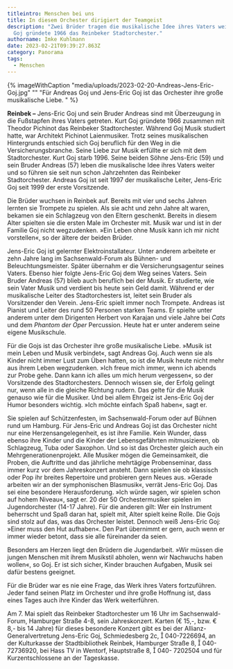 ```yaml
---
titleintro: Menschen bei uns
title: In diesem Orchester dirigiert der Teamgeist
description: "Zwei Brüder tragen die musikalische Idee ihres Vaters weiter: Kurt
  Goj gründete 1966 das Reinbeker Stadtorchester."
authorname: Imke Kuhlmann
date: 2023-02-21T09:39:27.863Z
category: Panorama
tags:
  - Menschen
---
```

{% imageWithCaption "media/uploads/2023-02-20-Andreas-Jens-Eric-Goj.jpg" "" "Für Andreas Goj und Jens-Eric Goj ist das Orchester ihre große musikalische Liebe.  " %}

**Reinbek –** Jens-Eric Goj und sein Bruder Andreas sind mit Überzeugung in die Fußstapfen ihres Vaters getreten. Kurt Goj gründete 1966 zusammen mit Theodor Pichinot das Reinbeker Stadtorchester. Während Goj Musik studiert hatte, war Architekt Pichinot Laienmusiker. Trotz seines musikalischen Hintergrunds entschied sich Goj beruflich für den Weg in die Versicherungsbranche. Seine Liebe zur Musik erfüllte er sich mit dem Stadtorchester. Kurt Goj starb 1996. Seine beiden Söhne Jens-Eric (59) und sein Bruder Andreas (57) leben die musikalische Idee ihres Vaters weiter und so führen sie seit nun schon Jahrzehnten das Reinbeker Stadtorchester. Andreas Goj ist seit 1997 der musikalische Leiter, Jens-Eric Goj seit 1999 der erste Vorsitzende.

Die Brüder wuchsen in Reinbek auf. Bereits mit vier und sechs Jahren lernten sie Trompete zu spielen. Als sie acht und zehn Jahre alt waren, bekamen sie ein Schlagzeug von den Eltern geschenkt. Bereits in diesem Alter spielten sie die ersten Male im Orchester mit. Musik war und ist in der Familie Goj nicht wegzudenken. »Ein Leben ohne Musik kann ich mir nicht vorstellen«, so der ältere der beiden Brüder.

Jens-Eric Goj ist gelernter Elektroinstallateur. Unter anderem arbeitete er zehn Jahre lang im Sachsenwald-Forum als Bühnen- und Beleuchtungsmeister. Später übernahm er die Versicherungsagentur seines Vaters. Ebenso hier folgte Jens-Eric Goj dem Weg seines Vaters. Sein Bruder Andreas (57) blieb auch beruflich bei der Musik. Er studierte, wie sein Vater Musik und verdient bis heute sein Geld damit. Während er der musikalische Leiter des Stadtorchesters ist, leitet sein Bruder als Vorsitzender den Verein. Jens-Eric spielt immer noch Trompete. Andreas ist Pianist und Leiter des rund 50 Personen starken Teams. Er spielte unter anderem unter dem Dirigenten Herbert von Karajan und viele Jahre bei *Cats* und dem *Phantom der Oper* Percussion. Heute hat er unter anderem seine eigene Musikschule. 

Für die Gojs ist das Orchester ihre große musikalische Liebe. »Musik ist mein Leben und Musik verbindet«, sagt Andreas Goj. Auch wenn sie als Kinder nicht immer Lust zum Üben hatten, so ist die Musik heute nicht mehr aus ihrem Leben wegzudenken. »Ich freue mich immer, wenn ich abends zur Probe gehe. Dann kann ich alles um mich herum vergessen«, so der Vorsitzende des Stadtorchesters. Dennoch wissen sie, der Erfolg gelingt nur, wenn alle in die gleiche Richtung rudern. Das gelte für die Musik genauso wie für die Musiker. Und bei allem Ehrgeiz ist Jens-Eric Goj der Humor besonders wichtig. »Ich möchte einfach Spaß haben«, sagt er. 

Sie spielen auf Schützenfesten, im Sachsenwald-Forum oder auf Bühnen rund um Hamburg. Für Jens-Eric und Andreas Goj ist das Orchester nicht nur eine Herzensangelegenheit, es ist ihre Familie. Kein Wunder, dass ebenso ihre Kinder und die Kinder der Lebensgefährten mitmusizieren, ob Schlagzeug, Tuba oder Saxophon. Und so ist das Orchester gleich auch ein Mehrgenerationenprojekt. Alle Musiker mögen die Gemeinsamkeit, die Proben, die Auftritte und das jährliche mehrtägige Probenseminar, dass immer kurz vor dem Jahreskonzert ansteht. Dann spielen sie ob klassisch oder Pop ihr breites Repertoire und probieren gern Neues aus. »Gerade arbeiten wir an der symphonischen Blasmusik«, verrät Jens-Eric Goj. Das sei eine besondere Herausforderung. »Ich würde sagen, wir spielen schon auf hohem Niveau«, sagt er. 20 der 50 Orchestermusiker spielen im Jugendorchester (14-17 Jahre). Für die anderen gilt: Wer ein Instrument beherrscht und Spaß daran hat, spielt mit, Alter spielt keine Rolle. Die Gojs sind stolz auf das, was das Orchester leistet. Dennoch weiß Jens-Eric Goj: »Einer muss den Hut aufhaben«. Den Part übernimmt er gern, auch wenn er immer wieder betont, dass sie alle füreinander da seien.

Besonders am Herzen liegt den Brüdern die Jugendarbeit. »Wir müssen die jungen Menschen mit ihrem Musikstil abholen, wenn wir Nachwuchs haben wollen«, so Goj. Er ist sich sicher, Kinder brauchen Aufgaben, Musik sei dafür bestens geeignet.

Für die Brüder war es nie eine Frage, das Werk ihres Vaters fortzuführen. Jeder fand seinen Platz im Orchester und ihre große Hoffnung ist, dass eines Tages auch ihre Kinder das Werk weiterführen. 

Am 7. Mai spielt das Reinbeker Stadtorchester um 16 Uhr im Sachsenwald-Forum, Hamburger Straße 4-8, sein Jahreskonzert. Karten (€ 15,-, bzw. € 8,- bis 14 Jahre) für dieses besondere Konzert gibt es bei der Allianz-Generalvertretung Jens-Eric Goj, Schmiedesberg 2c,  040-7226694, an der Kulturkasse der Stadtbibliothek Reinbek, Hamburger Straße 8,  040-72736920, bei Hass TV in Wentorf, Hauptstraße 8,  040- 7202504 und für Kurzentschlossene an der Tageskasse.